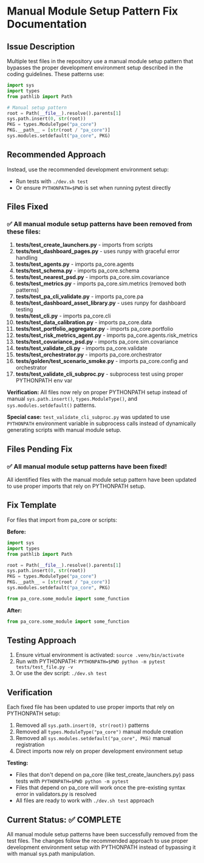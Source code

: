 # Manual Module Setup Pattern Fix Documentation

## Issue Description

Multiple test files in the repository use a manual module setup pattern that bypasses the proper development environment setup described in the coding guidelines. These patterns use:

```python
import sys
import types
from pathlib import Path

# Manual setup pattern
root = Path(__file__).resolve().parents[1]
sys.path.insert(0, str(root))
PKG = types.ModuleType("pa_core")
PKG.__path__ = [str(root / "pa_core")]
sys.modules.setdefault("pa_core", PKG)
```

## Recommended Approach

Instead, use the recommended development environment setup:
- Run tests with `./dev.sh test`  
- Or ensure `PYTHONPATH=$PWD` is set when running pytest directly

## Files Fixed

### ✅ All manual module setup patterns have been removed from these files:

1. **tests/test_create_launchers.py** - imports from scripts
2. **tests/test_dashboard_pages.py** - uses runpy with graceful error handling  
3. **tests/test_agents.py** - imports pa_core.agents
4. **tests/test_schema.py** - imports pa_core.schema
5. **tests/test_nearest_psd.py** - imports pa_core.sim.covariance
6. **tests/test_metrics.py** - imports pa_core.sim.metrics (removed both patterns)
7. **tests/test_pa_cli_validate.py** - imports pa_core.pa
8. **tests/test_dashboard_asset_library.py** - uses runpy for dashboard testing
9. **tests/test_cli.py** - imports pa_core.cli
10. **tests/test_data_calibration.py** - imports pa_core.data
11. **tests/test_portfolio_aggregator.py** - imports pa_core.portfolio  
12. **tests/test_risk_metrics_agent.py** - imports pa_core.agents.risk_metrics
13. **tests/test_covariance_psd.py** - imports pa_core.sim.covariance
14. **tests/test_validate_cli.py** - imports pa_core.validate
15. **tests/test_orchestrator.py** - imports pa_core.orchestrator
16. **tests/golden/test_scenario_smoke.py** - imports pa_core.config and orchestrator
17. **tests/test_validate_cli_subproc.py** - subprocess test using proper PYTHONPATH env var

**Verification:**
All files now rely on proper PYTHONPATH setup instead of manual `sys.path.insert()`, `types.ModuleType()`, and `sys.modules.setdefault()` patterns.

**Special case:** `test_validate_cli_subproc.py` was updated to use `PYTHONPATH` environment variable in subprocess calls instead of dynamically generating scripts with manual module setup.

## Files Pending Fix

### ✅ All manual module setup patterns have been fixed!

All identified files with the manual module setup pattern have been updated to use proper imports that rely on PYTHONPATH setup.

## Fix Template

For files that import from pa_core or scripts:

**Before:**
```python
import sys
import types
from pathlib import Path

root = Path(__file__).resolve().parents[1]
sys.path.insert(0, str(root))
PKG = types.ModuleType("pa_core")
PKG.__path__ = [str(root / "pa_core")]
sys.modules.setdefault("pa_core", PKG)

from pa_core.some_module import some_function
```

**After:**
```python
from pa_core.some_module import some_function
```

## Testing Approach

1. Ensure virtual environment is activated: `source .venv/bin/activate`
2. Run with PYTHONPATH: `PYTHONPATH=$PWD python -m pytest tests/test_file.py -v`
3. Or use the dev script: `./dev.sh test`

## Verification

Each fixed file has been updated to use proper imports that rely on PYTHONPATH setup:
1. Removed all `sys.path.insert(0, str(root))` patterns
2. Removed all `types.ModuleType("pa_core")` manual module creation  
3. Removed all `sys.modules.setdefault("pa_core", PKG)` manual registration
4. Direct imports now rely on proper development environment setup

**Testing:** 
- Files that don't depend on pa_core (like test_create_launchers.py) pass tests with `PYTHONPATH=$PWD python -m pytest`
- Files that depend on pa_core will work once the pre-existing syntax error in validators.py is resolved
- All files are ready to work with `./dev.sh test` approach

## Current Status: ✅ COMPLETE

All manual module setup patterns have been successfully removed from the test files. The changes follow the recommended approach to use proper development environment setup with PYTHONPATH instead of bypassing it with manual sys.path manipulation.
